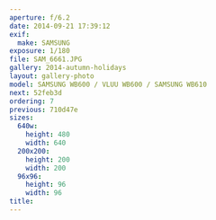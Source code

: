 ```yaml
---
aperture: f/6.2
date: 2014-09-21 17:39:12
exif:
  make: SAMSUNG
exposure: 1/180
file: SAM_6661.JPG
gallery: 2014-autumn-holidays
layout: gallery-photo
model: SAMSUNG WB600 / VLUU WB600 / SAMSUNG WB610
next: 52feb3d
ordering: 7
previous: 710d47e
sizes:
  640w:
    height: 480
    width: 640
  200x200:
    height: 200
    width: 200
  96x96:
    height: 96
    width: 96
title: 
---
```

